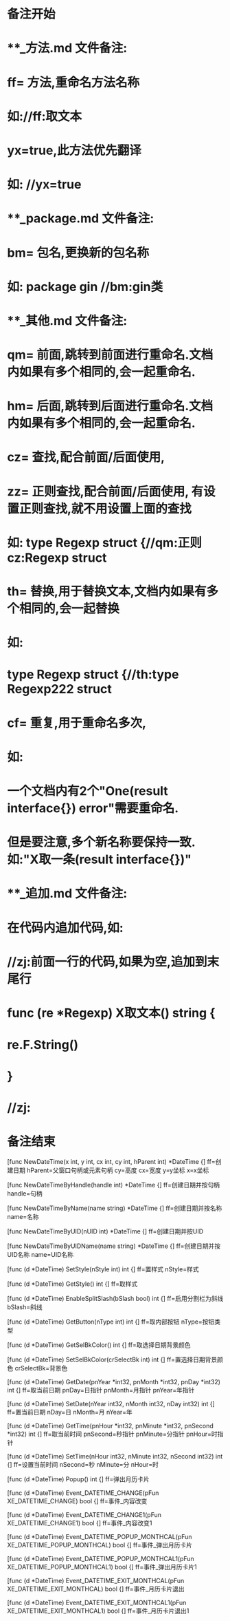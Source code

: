 # 备注开始
# **_方法.md 文件备注:
# ff= 方法,重命名方法名称
# 如://ff:取文本
#
# yx=true,此方法优先翻译
# 如: //yx=true

# **_package.md 文件备注:
# bm= 包名,更换新的包名称 
# 如: package gin //bm:gin类

# **_其他.md 文件备注:
# qm= 前面,跳转到前面进行重命名.文档内如果有多个相同的,会一起重命名.
# hm= 后面,跳转到后面进行重命名.文档内如果有多个相同的,会一起重命名.
# cz= 查找,配合前面/后面使用,
# zz= 正则查找,配合前面/后面使用, 有设置正则查找,就不用设置上面的查找
# 如: type Regexp struct {//qm:正则 cz:Regexp struct
#
# th= 替换,用于替换文本,文档内如果有多个相同的,会一起替换
# 如:
# type Regexp struct {//th:type Regexp222 struct
#
# cf= 重复,用于重命名多次,
# 如: 
# 一个文档内有2个"One(result interface{}) error"需要重命名.
# 但是要注意,多个新名称要保持一致. 如:"X取一条(result interface{})"

# **_追加.md 文件备注:
# 在代码内追加代码,如:
# //zj:前面一行的代码,如果为空,追加到末尾行
# func (re *Regexp) X取文本() string { 
# re.F.String()
# }
# //zj:
# 备注结束

[func NewDateTime(x int, y int, cx int, cy int, hParent int) *DateTime {]
ff=创建日期
hParent=父窗口句柄或元素句柄
cy=高度
cx=宽度
y=y坐标
x=x坐标

[func NewDateTimeByHandle(handle int) *DateTime {]
ff=创建日期并按句柄
handle=句柄

[func NewDateTimeByName(name string) *DateTime {]
ff=创建日期并按名称
name=名称

[func NewDateTimeByUID(nUID int) *DateTime {]
ff=创建日期并按UID

[func NewDateTimeByUIDName(name string) *DateTime {]
ff=创建日期并按UID名称
name=UID名称

[func (d *DateTime) SetStyle(nStyle int) int {]
ff=置样式
nStyle=样式

[func (d *DateTime) GetStyle() int {]
ff=取样式

[func (d *DateTime) EnableSplitSlash(bSlash bool) int {]
ff=启用分割栏为斜线
bSlash=斜线

[func (d *DateTime) GetButton(nType int) int {]
ff=取内部按钮
nType=按钮类型

[func (d *DateTime) GetSelBkColor() int {]
ff=取选择日期背景颜色

[func (d *DateTime) SetSelBkColor(crSelectBk int) int {]
ff=置选择日期背景颜色
crSelectBk=背景色

[func (d *DateTime) GetDate(pnYear *int32, pnMonth *int32, pnDay *int32) int {]
ff=取当前日期
pnDay=日指针
pnMonth=月指针
pnYear=年指针

[func (d *DateTime) SetDate(nYear int32, nMonth int32, nDay int32) int {]
ff=置当前日期
nDay=日
nMonth=月
nYear=年

[func (d *DateTime) GetTime(pnHour *int32, pnMinute *int32, pnSecond *int32) int {]
ff=取当前时间
pnSecond=秒指针
pnMinute=分指针
pnHour=时指针

[func (d *DateTime) SetTime(nHour int32, nMinute int32, nSecond int32) int {]
ff=设置当前时间
nSecond=秒
nMinute=分
nHour=时

[func (d *DateTime) Popup() int {]
ff=弹出月历卡片

[func (d *DateTime) Event_DATETIME_CHANGE(pFun XE_DATETIME_CHANGE) bool {]
ff=事件_内容改变

[func (d *DateTime) Event_DATETIME_CHANGE1(pFun XE_DATETIME_CHANGE1) bool {]
ff=事件_内容改变1

[func (d *DateTime) Event_DATETIME_POPUP_MONTHCAL(pFun XE_DATETIME_POPUP_MONTHCAL) bool {]
ff=事件_弹出月历卡片

[func (d *DateTime) Event_DATETIME_POPUP_MONTHCAL1(pFun XE_DATETIME_POPUP_MONTHCAL1) bool {]
ff=事件_弹出月历卡片1

[func (d *DateTime) Event_DATETIME_EXIT_MONTHCAL(pFun XE_DATETIME_EXIT_MONTHCAL) bool {]
ff=事件_月历卡片退出

[func (d *DateTime) Event_DATETIME_EXIT_MONTHCAL1(pFun XE_DATETIME_EXIT_MONTHCAL1) bool {]
ff=事件_月历卡片退出1
